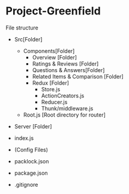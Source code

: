 # Project-Greenfield

File structure

- Src[Folder]

  - Components[Folder]
    - Overview [Folder]
    - Ratings & Reviews [Folder]
    - Questions & Answers[Folder]
    - Related Items & Comparison [Folder]
    - Redux [Folder]
      - Store.js
      - ActionCreators.js
      - Reducer.js
      - Thunk/middleware.js
  - Root.js [Root directory for router]

- Server [Folder]
- index.js
- (Config Files)
- packlock.json
- package.json
- .gitignore
